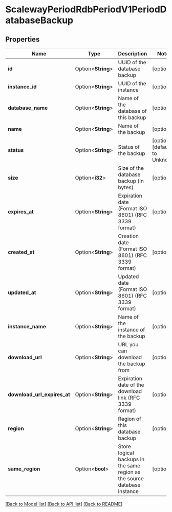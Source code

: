 # ScalewayPeriodRdbPeriodV1PeriodDatabaseBackup

## Properties

Name | Type | Description | Notes
------------ | ------------- | ------------- | -------------
**id** | Option<**String**> | UUID of the database backup | [optional]
**instance_id** | Option<**String**> | UUID of the instance | [optional]
**database_name** | Option<**String**> | Name of the database of this backup | [optional]
**name** | Option<**String**> | Name of the backup | [optional]
**status** | Option<**String**> | Status of the backup | [optional][default to Unknown]
**size** | Option<**i32**> | Size of the database backup (in bytes) | [optional]
**expires_at** | Option<**String**> | Expiration date (Format ISO 8601) (RFC 3339 format) | [optional]
**created_at** | Option<**String**> | Creation date (Format ISO 8601) (RFC 3339 format) | [optional]
**updated_at** | Option<**String**> | Updated date (Format ISO 8601) (RFC 3339 format) | [optional]
**instance_name** | Option<**String**> | Name of the instance of the backup | [optional]
**download_url** | Option<**String**> | URL you can download the backup from | [optional]
**download_url_expires_at** | Option<**String**> | Expiration date of the download link (RFC 3339 format) | [optional]
**region** | Option<**String**> | Region of this database backup | [optional]
**same_region** | Option<**bool**> | Store logical backups in the same region as the source database instance | [optional]

[[Back to Model list]](../README.md#documentation-for-models) [[Back to API list]](../README.md#documentation-for-api-endpoints) [[Back to README]](../README.md)


